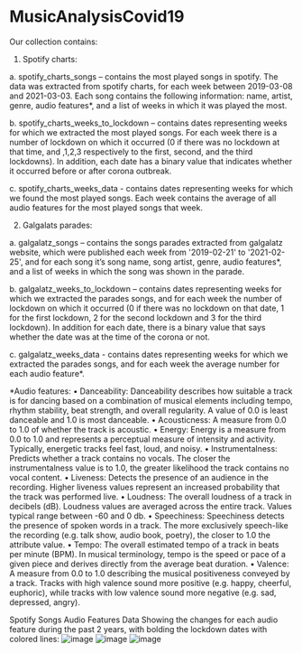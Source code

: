 # MusicAnalysisCovid19

Our collection contains:
1.	Spotify charts:

  a.	spotify_charts_songs – contains the most played songs in spotify. The data was extracted from spotify charts, for each week between 2019-03-08 and 2021-03-03. Each song contains the following information: name, artist, genre, audio features*, and a list of weeks in which it was played the most.

  b.	spotify_charts_weeks_to_lockdown – contains dates representing weeks for which we extracted the most played songs. For each week there is a number of lockdown on which it occurred (0 if there was no lockdown at that time, and ,1,2,3 respectively to the first, second, and the third lockdowns). In addition, each date has a binary value that indicates whether it occurred before or after corona outbreak.

  c.	spotify_charts_weeks_data - contains dates representing weeks for which we found the most played songs. Each week contains the average of all audio features for the most played songs that week.

2.	Galgalats parades:

  a.	galgalatz_songs – contains the songs parades extracted from galgalatz website, which were published each week from '2019-02-21' to '2021-02-25', and for each song it’s song name, song artist, genre, audio features*,  and a list of weeks in which the song was shown in the parade.

  b.	galgalatz_weeks_to_lockdown – contains dates representing weeks for which we extracted the parades songs, and for each week the number of lockdown on which it occurred (0 if there was no lockdown on that date, 1 for the first lockdown, 2 for the second lockdown and 3 for the third lockdown). In addition for each date, there is a binary value that says whether the date was at the time of the corona or not.

  c.	galgalatz_weeks_data - contains dates representing weeks for which we extracted the parades songs, and for each week the average number for each audio feature*.

*Audio features:
•	Danceability: Danceability describes how suitable a track is for dancing based on a combination of musical elements including tempo, rhythm stability, beat strength, and overall regularity. A value of 0.0 is least danceable and 1.0 is most danceable.
•	Acousticness: A measure from 0.0 to 1.0 of whether the track is acoustic.
•	Energy: Energy is a measure from 0.0 to 1.0 and represents a perceptual measure of intensity and activity. Typically, energetic tracks feel fast, loud, and noisy.
•	Instrumentalness: Predicts whether a track contains no vocals. The closer the instrumentalness value is to 1.0, the greater likelihood the track contains no vocal content.
•	Liveness: Detects the presence of an audience in the recording. Higher liveness values represent an increased probability that the track was performed live.
•	Loudness: The overall loudness of a track in decibels (dB). Loudness values are averaged across the entire track. Values typical range between -60 and 0 db.
•	Speechiness: Speechiness detects the presence of spoken words in a track. The more exclusively speech-like the recording (e.g. talk show, audio book, poetry), the closer to 1.0 the attribute value.
•	Tempo: The overall estimated tempo of a track in beats per minute (BPM). In musical terminology, tempo is the speed or pace of a given piece and derives directly from the average beat duration.
•	Valence: A measure from 0.0 to 1.0 describing the musical positiveness conveyed by a track. Tracks with high valence sound more positive (e.g. happy, cheerful, euphoric), while tracks with low valence sound more negative (e.g. sad, depressed, angry).

Spotify Songs Audio Features Data
Showing the changes for each audio feature during the past 2 years, with bolding the lockdown dates with colored lines:
![image](https://user-images.githubusercontent.com/62807138/110492361-c62dc600-80fa-11eb-9eb4-bd96973f5f76.png)
![image](https://user-images.githubusercontent.com/62807138/110492171-9f6f8f80-80fa-11eb-857b-c7c65866f49e.png)
![image](https://user-images.githubusercontent.com/62807138/110492192-a39bad00-80fa-11eb-8d4b-d5211c7e38b3.png)

  
